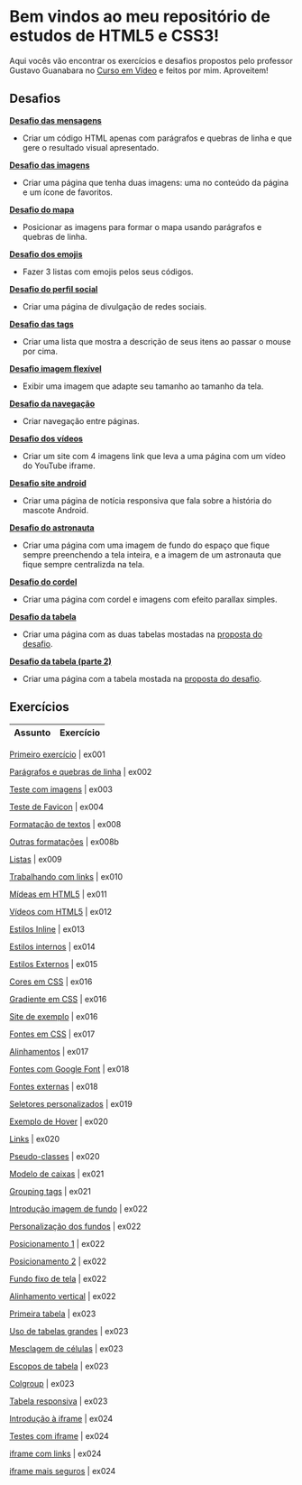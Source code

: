# Bem vindos ao meu repositório de estudos de HTML5 e CSS3!
Aqui vocês vão encontrar os exercícios e desafios propostos pelo professor Gustavo Guanabara no [Curso em Vídeo](https://www.cursoemvideo.com/cursos/) e feitos por mim. Aproveitem!

## Desafios

**[Desafio das mensagens](https://devjonny4.github.io/html-css/Desafios/d001/)**
- Criar um código HTML apenas com parágrafos e quebras de linha e que gere o resultado visual apresentado.

**[Desafio das imagens](https://devjonny4.github.io/html-css/Desafios/d002/)**
- Criar uma página que tenha duas imagens: uma no conteúdo da página e um ícone de favoritos.

**[Desafio do mapa](https://devjonny4.github.io/html-css/Desafios/d003/)**
-  Posicionar as imagens para formar o mapa usando parágrafos e quebras de linha.

**[Desafio dos emojis](https://devjonny4.github.io/html-css/Desafios/d004/)**
- Fazer 3 listas com emojis pelos seus códigos.

**[Desafio do perfil social](https://devjonny4.github.io/html-css/Desafios/d005/)**
- Criar uma página de divulgação de redes sociais.

**[Desafio das tags](https://devjonny4.github.io/html-css/Desafios/d006/)**
- Criar uma lista que mostra a descrição de seus itens ao passar o mouse por cima.
   
**[Desafio imagem flexível](https://devjonny4.github.io/html-css/Desafios/d007/)**
- Exibir uma imagem que adapte seu tamanho ao tamanho da tela.

**[Desafio da navegação](https://devjonny4.github.io/html-css/Desafios/d008/)**
- Criar navegação entre páginas.

**[Desafio dos vídeos](https://devjonny4.github.io/html-css/Desafios/d009/)**
- Criar um site com 4 imagens link que leva a uma página com um vídeo do YouTube iframe.

**[Desafio site android](https://devjonny4.github.io/html-css/Desafios/d010/android.html)**
- Criar uma página de notícia responsiva que fala sobre a história do mascote Android.

**[Desafio do astronauta](https://devjonny4.github.io/html-css/Desafios/d011/)**
- Criar uma página com uma imagem de fundo do espaço que fique sempre preenchendo a tela inteira, e a imagem de um astronauta que fique sempre centralizda na tela.

**[Desafio do cordel](https://devjonny4.github.io/html-css/Desafios/d012/)**
- Criar uma página com cordel e imagens com efeito parallax simples.

**[Desafio da tabela](https://devjonny4.github.io/html-css/Desafios/d013/)**
- Criar uma página com as duas tabelas mostadas na [proposta do desafio](https://www.youtube.com/watch?v=MnznvoNuy-I&t=456s).

**[Desafio da tabela (parte 2)](https://devjonny4.github.io/html-css/Desafios/d014/)**
- Criar uma página com a tabela mostada na [proposta do desafio](https://www.youtube.com/watch?v=V2gVaqTSRmo).

## Exercícios
| Assunto | Exercício  |
|--|--|

[Primeiro exercício](https://devjonny4.github.io/html-css/Exercícios/ex001/) | ex001

[Parágrafos e quebras de linha](https://devjonny4.github.io/html-css/Exercícios/ex002/) | ex002

[Teste com imagens](https://devjonny4.github.io/html-css/Exercícios/ex003/) | ex003

[Teste de Favicon](https://devjonny4.github.io/html-css/Exercícios/ex004/) | ex004

[Formatação de textos](https://devjonny4.github.io/html-css/Exercícios/ex008/) | ex008

[Outras formatações](https://devjonny4.github.io/html-css/Exercícios/ex008b/) | ex008b

[Listas](https://devjonny4.github.io/html-css/Exercícios/ex009/) | ex009

[Trabalhando com links](https://devjonny4.github.io/html-css/Exercícios/ex010/) | ex010

[Mídeas em HTML5](https://devjonny4.github.io/html-css/Exercícios/ex011/) | ex011

[Vídeos com HTML5](https://devjonny4.github.io/html-css/Exercícios/ex012/) | ex012

[Estilos Inline](https://devjonny4.github.io/html-css/Exercícios/ex013/) | ex013

[Estilos internos](https://devjonny4.github.io/html-css/Exercícios/ex014/) | ex014

[Estilos Externos](https://devjonny4.github.io/html-css/Exercícios/ex015/) | ex015

[Cores em CSS](https://devjonny4.github.io/html-css/Exercícios/ex016/cor01.html) | ex016

[Gradiente em CSS](https://devjonny4.github.io/html-css/Exercícios/ex016/cor02.html) | ex016

[Site de exemplo](https://devjonny4.github.io/html-css/Exercícios/ex016/cor03.html) | ex016

[Fontes em CSS](https://devjonny4.github.io/html-css/Exercícios/ex017/fonte01.html) | ex017

[Alinhamentos](https://devjonny4.github.io/html-css/Exercícios/ex017/fonte02.html) | ex017

[Fontes com Google Font](https://devjonny4.github.io/html-css/Exercícios/ex018/fonte01.html) | ex018

[Fontes externas](https://devjonny4.github.io/html-css/Exercícios/ex018/fonte02.html) | ex018

[Seletores personalizados](https://devjonny4.github.io/html-css/Exercícios/ex019/seletor01.html) | ex019

[Exemplo de Hover](https://devjonny4.github.io/html-css/Exercícios/ex020/hover.html) | ex020

[Links](https://devjonny4.github.io/html-css/Exercícios/ex020/links.html) | ex020

[Pseudo-classes](https://devjonny4.github.io/html-css/Exercícios/ex020/pseudoclasse.html) | ex020

[Modelo de caixas](https://devjonny4.github.io/html-css/Exercícios/ex021/caixa01.html) | ex021

[Grouping tags](https://devjonny4.github.io/html-css/Exercícios/ex021/caixa02.html) | ex021

[Introdução imagem de fundo](https://devjonny4.github.io/html-css/Exercícios/ex022/fundo001.html) | ex022

[Personalização dos fundos](https://devjonny4.github.io/html-css/Exercícios/ex022/fundo002.html) | ex022

[Posicionamento 1](https://devjonny4.github.io/html-css/Exercícios/ex022/fundo003.html) | ex022

[Posicionamento 2](https://devjonny4.github.io/html-css/Exercícios/ex022/fundo004.html) | ex022

[Fundo fixo de tela](https://devjonny4.github.io/html-css/Exercícios/ex022/fundo005.html) | ex022

[Alinhamento vertical](https://devjonny4.github.io/html-css/Exercícios/ex022/fundo006.html) | ex022

[Primeira tabela](https://devjonny4.github.io/html-css/Exercícios/ex023/tabela001.html) | ex023

[Uso de tabelas grandes](https://devjonny4.github.io/html-css/Exercícios/ex023/tabela002.html) | ex023

[Mesclagem de células](https://devjonny4.github.io/html-css/Exercícios/ex023/tabela003.html) | ex023

[Escopos de tabela](https://devjonny4.github.io/html-css/Exercícios/ex023/tabela004.html) | ex023

[Colgroup](https://devjonny4.github.io/html-css/Exercícios/ex023/tabela005.html) | ex023

[Tabela responsiva](https://devjonny4.github.io/html-css/Exercícios/ex023/tabela006.html) | ex023

[Introdução à iframe](https://devjonny4.github.io/html-css/Exercícios/ex024/iframe001.html.html) | ex024

[Testes com iframe](https://devjonny4.github.io/html-css/Exercícios/ex024/iframe002.html.html) | ex024

[iframe com links](https://devjonny4.github.io/html-css/Exercícios/ex024/iframe003.html.html) | ex024

[iframe mais seguros](https://devjonny4.github.io/html-css/Exercícios/ex024/iframe004.html.html) | ex024